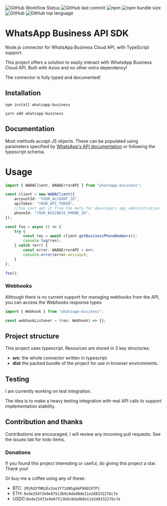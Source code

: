 ![GitHub Workflow Status](https://img.shields.io/github/workflow/status/MarcosNicolau/whatsapp-business-sdk/Release)
![GitHub last commit](https://img.shields.io/github/last-commit/MarcosNicolau/whatsapp-business-sdk)
![npm](https://img.shields.io/npm/v/whatsapp-business)
![npm bundle size](https://img.shields.io/bundlephobia/minzip/whatsapp-business)
![GitHub](https://img.shields.io/github/license/MarcosNicolau/whatsapp-business-sdk)
![GitHub top language](https://img.shields.io/github/languages/top/MarcosNicolau/whatsapp-business-sdk)

# WhatsApp Business API SDK

Node.js connector for WhatsApp Business Cloud API, with TypeScript support.

This project offers a solution to easily interact with WhatsApp Business Cloud API. Built with Axios and no other extra dependency!

The connector is fully typed and documented!

## Installation

`npm install whatsapp-business`

`yarn add whatsapp-business`

## Documentation

Most methods accept JS objects. These can be populated using parameters specified by [WhatsApp's API documentation](https://developers.facebook.com/docs/whatsapp/cloud-api/overview) or following the typescript schema.

# Usage

```typescript
import { WABAClient, WABAErrorAPI } from "whatsapp-business";

const client = new WABAClient({
	accountId: "YOUR_ACCOUNT_ID",
	apiToken: "YOUR_API_TOKEN",
	//You cant get it from the meta for developers app administration
	phoneId: "YOUR_BUSINESS_PHONE_ID",
});

const foo = async () => {
	try {
		const res = await client.getBusinessPhoneNumbers();
		console.log(res);
	} catch (err) {
		const error: WABAErrorAPI = err;
		console.error(error.message);
	}
};

foo();
```

### Webhooks

Although there is no current support for managing webhooks from the API, you can access the Webhooks response types

```typescript
import { Webhook } from "whatsapp-business";

const webhookListener = (res: Webhook) => {};
```

## Project structure

This project uses typescript. Resources are stored in 3 key structures:

-   <b>src</b>: the whole connector written in typescript
-   <b>dist</b> the packed bundle of the project for use in browser environments.

## Testing
I am currently working on test integration. 

The idea is to make a heavy testing integration with real API calls to support implementation stability. 

## Contribution and thanks

Contributions are encouraged, I will review any incoming pull requests. See the issues tab for todo items.

### Donations

If you found this project interesting or useful, do giving this project a star. Thank you!

Or buy me a coffee using any of these:

-   BTC: `1MjRd2YNNjEx3ze1Y71UNSgbAF9XECKTP1`
-   ETH: `0xde25d72e9e87513b9c8dad8de11e2d8332276c7e`
-   USDC:`0xde25d72e9e87513b9c8dad8de11e2d8332276c7e`
